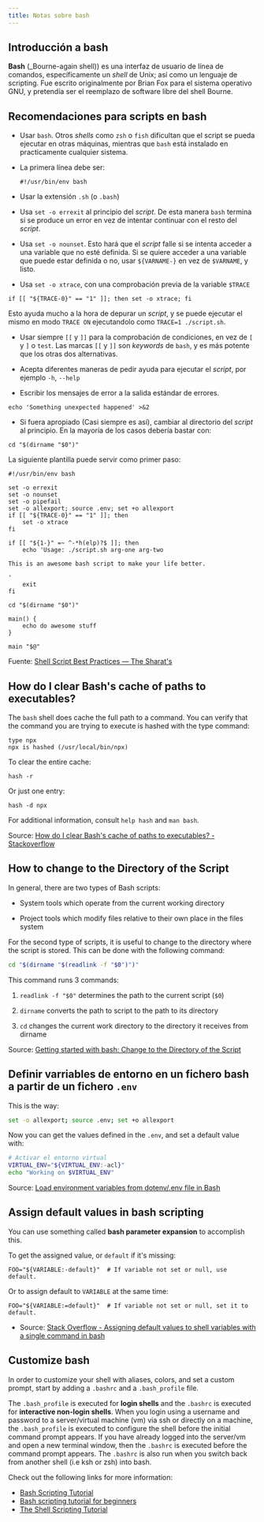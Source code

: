 ```yaml
---
title: Notas sobre bash
---
```


## Introducción a bash

**Bash** (_Bourne-again shell)) es una interfaz de usuario de línea de comandos, específicamente un _shell_ de Unix; así como un lenguaje de scripting. Fue escrito originalmente por Brian Fox para el sistema operativo GNU, y pretendía ser el reemplazo de software libre del shell Bourne.

## Recomendaciones para scripts en bash

- Usar `bash`. Otros _shells_ como `zsh` o `fish` dificultan que el script se
  pueda ejecutar en otras máquinas, mientras que `bash` está instalado en
  practicamente cualquier sistema.

- La primera línea debe ser:
    
    ```
    #!/usr/bin/env bash
    ```

- Usar la extensión `.sh` (o `.bash`)

- Usa `set -o errexit` al principio del _script_. De esta manera `bash` termina
  si se produce un error en vez de intentar continuar con el resto del
  _script_.

- Usa `set -o nounset`. Esto hará que el _script_ falle si se intenta acceder a
  una variable que no esté definida. Si se quiere acceder a una variable que
  puede estar definida o no, usar `${VARNAME-}` en vez de `$VARNAME`, y listo.

- Usa `set -o xtrace`, con una comprobación previa de la variable `$TRACE`

```
if [[ "${TRACE-0}" == "1" ]]; then set -o xtrace; fi
```

  Esto ayuda mucho a la hora de depurar un _script_, y se puede ejecutar
  el mismo en modo `TRACE ON` ejecutandolo como `TRACE=1 ./script.sh`.

- Usar siempre `[[` y `]]` para la comprobación de condiciones, en vez de `[` y
  `]` o `test`. Las marcas `[[` y `]]` son _keywords_ de `bash`, y es más
  potente que los otras dos alternativas.

- Acepta diferentes maneras de pedir ayuda para ejecutar el _script_, por
  ejemplo `-h`, `--help`

- Escribir los mensajes de error a la salida estándar de errores.

```
echo 'Something unexpected happened' >&2
```

- Si fuera apropiado (Casi siempre es así), cambiar al directorio del _script_
  al principio. En la mayoría de los casos debería bastar con:

```
cd "$(dirname "$0")"
```
    
La siguiente plantilla puede servir como primer paso:

```
#!/usr/bin/env bash

set -o errexit
set -o nounset
set -o pipefail
set -o allexport; source .env; set +o allexport
if [[ "${TRACE-0}" == "1" ]]; then
    set -o xtrace
fi

if [[ "${1-}" =~ ^-*h(elp)?$ ]]; then
    echo 'Usage: ./script.sh arg-one arg-two

This is an awesome bash script to make your life better.

'
    exit
fi

cd "$(dirname "$0")"

main() {
    echo do awesome stuff
}

main "$@"
```

Fuente: [Shell Script Best Practices — The Sharat's](https://sharats.me/posts/shell-script-best-practices/)

## How do I clear Bash's cache of paths to executables?

The ``bash`` shell does cache the full path to a command. You can verify that
the command you are trying to execute is hashed with the type command:

```shell
type npx
npx is hashed (/usr/local/bin/npx)
```

To clear the entire cache:

```shell
hash -r
```

Or just one entry:

```
hash -d npx
```

For additional information, consult `help hash` and `man bash`.

Source: [How do I clear Bash's cache of paths to executables? -
Stackoverflow](https://unix.stackexchange.com/questions/5609/how-do-i-clear-bashs-cache-of-paths-to-executables)


## How to change to the Directory of the Script

In general, there are two types of Bash scripts:

- System tools which operate from the current working directory

- Project tools which modify files relative to their own place in the files system


For the second type of scripts, it is useful to change to the directory where
the script is stored. This can be done with the following command:

```bash
cd "$(dirname "$(readlink -f "$0")")"
```

This command runs 3 commands:

1) `readlink -f "$0"` determines the path to the current script (`$0`)

2) `dirname` converts the path to script to the path to its directory

3) `cd` changes the current work directory to the directory it receives from
dirname

Source: [Getting started with bash: Change to the Directory of the Script](https://riptutorial.com/bash/example/30284/change-to-the-directory-of-the-script)

## Definir varriables de entorno en un fichero bash a partir de un fichero `.env`

This is the way:

```bash
set -o allexport; source .env; set +o allexport
```

Now you can get the values defined in the `.env`, and set a default value
with:

```bash
# Activar el entorno virtual
VIRTUAL_ENV="${VIRTUAL_ENV:-acl}"
echo "Working on $VIRTUAL_ENV"
```

Source: [Load environment variables from dotenv/.env file in
Bash](https://gist.github.com/mihow/9c7f559807069a03e302605691f85572)


## Assign default values in bash scripting

You can use something called **bash parameter expansion** to accomplish this.

To get the assigned value, or `default` if it's missing:

```shell
FOO="${VARIABLE:-default}"  # If variable not set or null, use default.
```

Or to assign default to `VARIABLE` at the same time:

```shell
FOO="${VARIABLE:=default}"  # If variable not set or null, set it to default.
```

- Source: [Stack Overflow - Assigning default values to shell variables with a single command in bash](https://stackoverflow.com/questions/2013547/assigning-default-values-to-shell-variables-with-a-single-command-in-bash)


## Customize bash

In order to customize your shell with aliases, colors, and set a custom
prompt, start by adding a `.bashrc` and a `.bash_profile` file.

The `.bash_profile` is executed for **login shells** and the `.bashrc`
is executed for **interactive non-login shells**. When you login using a
username and password to a server/virtual machine (vm) via ssh or
directly on a machine, the `.bash_profile` is executed to configure the
shell before the initial command prompt appears. If you have already
logged into the server/vm and open a new terminal window, then the
`.bashrc` is executed before the command prompt appears. The `.bashrc`
is also run when you switch back from another shell (i.e ksh or zsh)
into bash.

Check out the following links for more information:

-   [Bash Scripting Tutorial](https://ryanstutorials.net/bash-scripting-tutorial/)
-   [Bash scripting tutorial for beginners](https://linuxconfig.org/bash-scripting-tutorial-for-beginners)
-   [The Shell Scripting Tutorial](https://www.shellscript.sh/)
